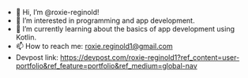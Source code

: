 - 👋 Hi, I’m @roxie-reginold!
- 👀 I’m interested in programming and app development.
- 🌱 I’m currently learning about the basics of app development using Kotlin.
- 📫 How to reach me: roxie.reginold1@gmail.com
- Devpost link: https://devpost.com/roxie-reginold1?ref_content=user-portfolio&ref_feature=portfolio&ref_medium=global-nav

<!---
roxie-reginold/roxie-reginold is a ✨ special ✨ repository because its `README.md` (this file) appears on your GitHub profile.
You can click the Preview link to take a look at your changes.
--->
